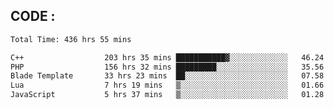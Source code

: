 ## CODE :
<!--START_SECTION:waka-->

```txt
Total Time: 436 hrs 55 mins

C++                  203 hrs 35 mins ███████████▓░░░░░░░░░░░░░   46.24 %
PHP                  156 hrs 32 mins █████████░░░░░░░░░░░░░░░░   35.56 %
Blade Template       33 hrs 23 mins  ██░░░░░░░░░░░░░░░░░░░░░░░   07.58 %
Lua                  7 hrs 19 mins   ▒░░░░░░░░░░░░░░░░░░░░░░░░   01.66 %
JavaScript           5 hrs 37 mins   ▒░░░░░░░░░░░░░░░░░░░░░░░░   01.28 %
```

<!--END_SECTION:waka-->
